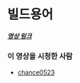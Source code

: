# 빌드용어

##### [영상 링크](https://youtu.be/JgRCaVwkPE8)

### 이 영상을 시청한 사람

- [chance0523](https://github.com/chance0523)
